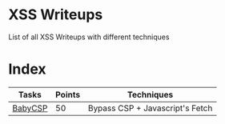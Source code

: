 # XSS Writeups

List of all XSS Writeups with different techniques


# Index

| Tasks                   | Points |Techniques|
|------------------------|--------|--------|
|[BabyCSP](csaw-babycsp-web-50.md)|50|Bypass CSP + Javascript's Fetch|
